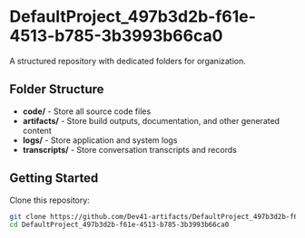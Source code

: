 # DefaultProject_497b3d2b-f61e-4513-b785-3b3993b66ca0
A structured repository with dedicated folders for organization.

## Folder Structure

- **code/** - Store all source code files
- **artifacts/** - Store build outputs, documentation, and other generated content
- **logs/** - Store application and system logs
- **transcripts/** - Store conversation transcripts and records

## Getting Started

Clone this repository:
```bash
git clone https://github.com/Dev41-artifacts/DefaultProject_497b3d2b-f61e-4513-b785-3b3993b66ca0
cd DefaultProject_497b3d2b-f61e-4513-b785-3b3993b66ca0
```
